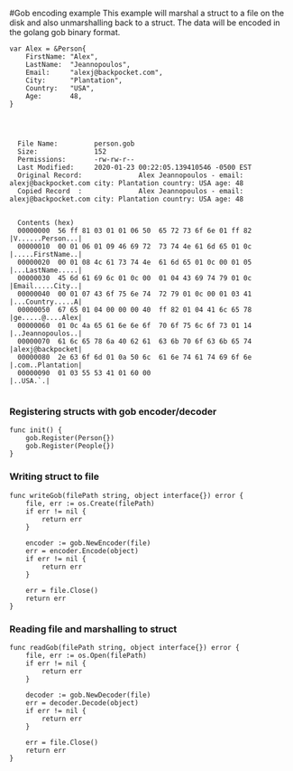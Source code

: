 #Gob encoding example
This example will marshal a struct to a file on the disk and also unmarshalling back to a struct. The data will be encoded in the golang gob binary format.


	
~~~~
var Alex = &Person{
	FirstName: "Alex",
	LastName:  "Jeannopoulos",
	Email:     "alexj@backpocket.com",
	City:      "Plantation",
	Country:   "USA",
	Age:       48,
}




  File Name:         person.gob
  Size:              152
  Permissions:       -rw-rw-r--
  Last Modified:     2020-01-23 00:22:05.139410546 -0500 EST
  Original Record:              Alex Jeannopoulos - email: alexj@backpocket.com city: Plantation country: USA age: 48
  Copied Record  :              Alex Jeannopoulos - email: alexj@backpocket.com city: Plantation country: USA age: 48


  Contents (hex)
  00000000  56 ff 81 03 01 01 06 50  65 72 73 6f 6e 01 ff 82  |V......Person...|
  00000010  00 01 06 01 09 46 69 72  73 74 4e 61 6d 65 01 0c  |.....FirstName..|
  00000020  00 01 08 4c 61 73 74 4e  61 6d 65 01 0c 00 01 05  |...LastName.....|
  00000030  45 6d 61 69 6c 01 0c 00  01 04 43 69 74 79 01 0c  |Email.....City..|
  00000040  00 01 07 43 6f 75 6e 74  72 79 01 0c 00 01 03 41  |...Country.....A|
  00000050  67 65 01 04 00 00 00 40  ff 82 01 04 41 6c 65 78  |ge.....@....Alex|
  00000060  01 0c 4a 65 61 6e 6e 6f  70 6f 75 6c 6f 73 01 14  |..Jeannopoulos..|
  00000070  61 6c 65 78 6a 40 62 61  63 6b 70 6f 63 6b 65 74  |alexj@backpocket|
  00000080  2e 63 6f 6d 01 0a 50 6c  61 6e 74 61 74 69 6f 6e  |.com..Plantation|
  00000090  01 03 55 53 41 01 60 00                           |..USA.`.|
	
~~~~


    
### Registering structs with gob encoder/decoder    
    func init() {
        gob.Register(Person{})
        gob.Register(People{})
    }
    



### Writing struct to file    
    func writeGob(filePath string, object interface{}) error {
        file, err := os.Create(filePath)
        if err != nil {
            return err
        }
    
        encoder := gob.NewEncoder(file)
        err = encoder.Encode(object)
        if err != nil {
            return err
        }
    
        err = file.Close()
        return err
    }
    
### Reading file and marshalling to struct    
    func readGob(filePath string, object interface{}) error {
        file, err := os.Open(filePath)
        if err != nil {
            return err
        }
    
        decoder := gob.NewDecoder(file)
        err = decoder.Decode(object)
        if err != nil {
            return err
        }
    
        err = file.Close()
        return err
    }   